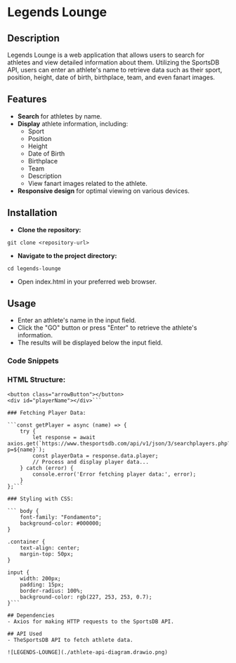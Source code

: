 # Legends Lounge

## Description
Legends Lounge is a web application that allows users to search for athletes and view detailed information about them. Utilizing the SportsDB API, users can enter an athlete's name to retrieve data such as their sport, position, height, date of birth, birthplace, team, and even fanart images.

## Features
- **Search** for athletes by name.
- **Display** athlete information, including:
    -   Sport
    -   Position
    -   Height
    -   Date of Birth
    -   Birthplace
    -   Team
    -   Description
    -   View fanart images related to the athlete.
- **Responsive design** for optimal viewing on various devices.

## Installation
- **Clone the repository:**

```git clone <repository-url>```

- **Navigate to the project directory:**

```cd legends-lounge```

- Open index.html in your preferred web browser.

## Usage
- Enter an athlete's name in the input field.
- Click the "GO" button or press "Enter" to retrieve the athlete's information.
- The results will be displayed below the input field.

### Code Snippets

### HTML Structure:

```<input type="text" id="input" placeholder="Enter Athlete">
<button class="arrowButton"></button>
<div id="playerName"></div>```

### Fetching Player Data:

```const getPlayer = async (name) => {
    try {
        let response = await axios.get(`https://www.thesportsdb.com/api/v1/json/3/searchplayers.php?p=${name}`);
        const playerData = response.data.player;
        // Process and display player data...
    } catch (error) {
        console.error('Error fetching player data:', error);
    }
};```

### Styling with CSS:

``` body {
    font-family: "Fondamento";
    background-color: #000000;
}

.container {
    text-align: center;
    margin-top: 50px;
}

input {
    width: 200px;
    padding: 15px;
    border-radius: 100%;
    background-color: rgb(227, 253, 253, 0.7);
}```

## Dependencies
- Axios for making HTTP requests to the SportsDB API.

## API Used
- TheSportsDB API to fetch athlete data.

![LEGENDS-LOUNGE](./athlete-api-diagram.drawio.png)